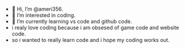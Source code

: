 - 👋 Hi, I’m @ameri356.
- 👀 I’m interested in coding.
- 🌱 I’m currently learning vs code and github code.
-  i realy love coding because i am obsesed of game code and website code.
-  so i wanted to really learn code and i hope my coding works out.
